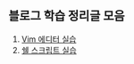 ## 블로그 학습 정리글 모음

1. [Vim 에디터 실습](01-vim-editor-practice.md)
2. [쉘 스크립트 실습](02-shell-script-practice.md)
